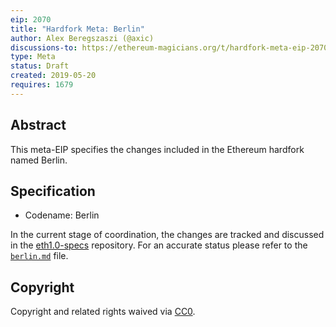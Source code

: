 ```yaml
---
eip: 2070
title: "Hardfork Meta: Berlin"
author: Alex Beregszaszi (@axic)
discussions-to: https://ethereum-magicians.org/t/hardfork-meta-eip-2070-berlin-discussion/3561
type: Meta
status: Draft
created: 2019-05-20
requires: 1679
---
```


## Abstract

This meta-EIP specifies the changes included in the Ethereum hardfork named Berlin.

## Specification

- Codename: Berlin

In the current stage of coordination, the changes are tracked and discussed in the [eth1.0-specs](https://github.com/ethereum/eth1.0-specs) repository.
For an accurate status please refer to the [`berlin.md`](https://github.com/ethereum/eth1.0-specs/blob/master/network-upgrades/mainnet-upgrades/berlin.md) file.

## Copyright

Copyright and related rights waived via [CC0](https://creativecommons.org/publicdomain/zero/1.0/).
